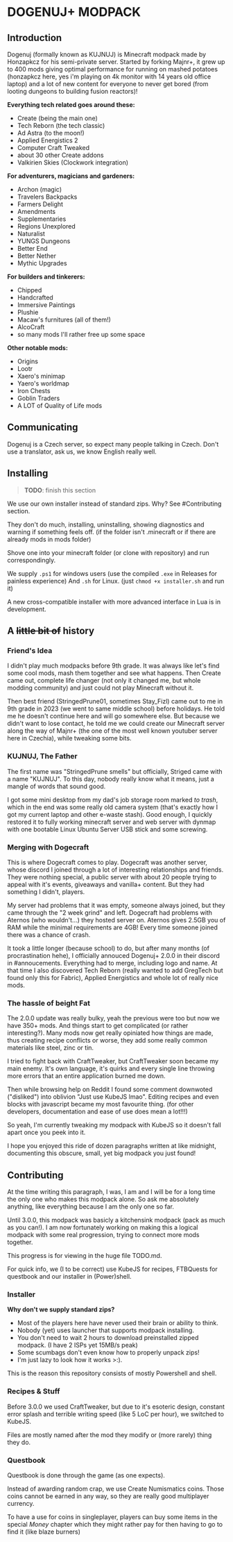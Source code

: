 # DOGENUJ+ MODPACK

## Introduction

Dogenuj (formally known as KUJNUJ) is Minecraft modpack made by Honzapkcz for his semi-private server.
Started by forking Majnr+, it grew up to 400 mods giving optimal performance for running on mashed potatoes (honzapkcz here, yes i'm playing on 4k monitor with 14 years old office laptop) and a lot of new content for everyone to never get bored (from looting dungeons to building fusion reactors)!

**Everything tech related goes around these:**

- Create (being the main one)
- Tech Reborn (the tech classic)
- Ad Astra (to the moon!)
- Applied Energistics 2
- Computer Craft Tweaked
- about 30 other Create addons
- Valkirien Skies (Clockwork integration)

**For adventurers, magicians and gardeners:**

- Archon (magic)
- Travelers Backpacks
- Farmers Delight
- Amendments
- Supplementaries
- Regions Unexplored
- Naturalist
- YUNGS Dungeons
- Better End
- Better Nether
- Mythic Upgrades

**For builders and tinkerers:**

- Chipped
- Handcrafted
- Immersive Paintings
- Plushie
- Macaw's furnitures (all of them!)
- AlcoCraft
- so many mods I'll rather free up some space

**Other notable mods:**

- Origins
- Lootr
- Xaero's minimap
- Yaero's worldmap
- Iron Chests
- Goblin Traders
- A LOT of Quality of Life mods

## Communicating

Dogenuj is a Czech server, so expect many people talking in Czech.
Don't use a translator, ask us, we know English really well.

## Installing

> **TODO**: finish this section

We use our own installer instead of standard zips. Why? See #Contributing section.

They don't do much, installing, uninstalling, showing diagnostics and warning if something feels off.
(if the folder isn't .minecraft or if there are already mods in mods folder)

Shove one into your minecraft folder (or clone with repository) and run correspondingly.

We supply `.ps1` for windows users (use the compiled `.exe` in Releases for painless experience)
And `.sh` for Linux. (just `chmod +x installer.sh` and run it)

A new cross-compatible installer with more advanced interface in Lua is in development.

## A ~~little bit of~~ history

### Friend's Idea

I didn't play much modpacks before 9th grade. It was always like let's find some cool mods,
mash them together and see what happens. Then Create came out, complete life changer (not only it changed me,
but whole modding community) and just could not play Minecraft without it.

Then best friend (StringedPrune01, sometimes Stay_Fizl) came out to me in 9th grade in 2023 (we went to same middle school) before holidays. He told me he doesn't continue here and will go somewhere else. But because we
didn't want to lose contact, he told me we could create our Minecraft server along the way of Majnr+ (the 
one of the most well known youtuber server here in Czechia), while tweaking some bits.

### KUJNUJ, The Father

The first name was "StringedPrune smells" but officially, Striged came with a name "KUJNUJ". To this day,
nobody really know what it means, just a mangle of words that sound good.

I got some mini desktop from my dad's job storage room marked *to trash*, which in the end was some really
old camera system (that's exactly how I got my current laptop and other e-waste stash). Good enough,
I quickly restored it to fully working minecraft server and web server with dynmap with one bootable Linux
Ubuntu Server USB stick and some screwing.

### Merging with Dogecraft

This is where Dogecraft comes to play. Dogecraft was another server, whose discord I joined through a lot
of interesting relationships and friends. They were nothing special, a public server with about 20 people trying
to appeal with it's events, giveaways and vanilla+ content. But they had something I didn't, players.

My server had problems that it was empty, someone always joined, but they came through the "2 week grind" and
left. Dogecraft had problems with Aternos (who wouldn't...) they hosted server on. Aternos gives 2.5GB you of 
RAM while the minimal requirements are 4GB! Every time someone joined there was a chance of crash.

It took a little longer (because school) to do, but after many months (of procrastination hehe), I officially
annouced Dogenuj+ 2.0.0 in their discord in #annoucements. Everything had to merge, including logo and name.
At that time I also discovered Tech Reborn (really wanted to add GregTech but found only this for Fabric),
Applied Energistics and whole lot of really nice mods.

### The hassle of beight Fat

The 2.0.0 update was really bulky, yeah the previous were too but now we have 350+ mods. And things start
to get complicated (or rather interesting?). Many mods now get really opiniated how things are made,
thus creating recipe conflicts or worse, they add some really common materials like steel, zinc or tin.

I tried to fight back with CraftTweaker, but CraftTweaker soon became my main enemy. It's own language,
it's quirks and every single line throwing more errors that an entire application burned me down.

Then while browsing help on Reddit I found some comment downwoted ("disliked") into oblivion "Just use KubeJS
lmao". Editing recipes and even blocks with javascript became my most favourite thing. (for other developers,
documentation and ease of use does mean a lot!!!)

So yeah, I'm currently tweaking my modpack with KubeJS so it doesn't fall apart once you peek into it.

I hope you enjoyed this ride of dozen paragraphs written at like midnight, documenting this obscure, small,
yet big modpack you just found!

## Contributing

At the time writing this paragraph, I was, I am and I will be for a long time the only one who makes this modpack alone.
So ask me absolutely anything, like everything because I am the only one so far.

Until 3.0.0, this modpack was basicly a kitchensink modpack (pack as much as you can!). I am now fortunately working on
making this a logical modpack with some real progression, trying to connect more mods together.

This progress is for viewing in the huge file TODO.md.

For quick info, we (I to be correct) use KubeJS for recipes, FTBQuests for questbook and our installer in (Power)shell.

### Installer

**Why don't we supply standard zips?**

- Most of the players here have never used their brain or ability to think.
- Nobody (yet) uses launcher that supports modpack installing.
- You don't need to wait 2 hours to download preinstalled zipped modpack. (I have 2 ISPs yet 15MB/s peak)
- Some scumbags don't even know how to properly unpack zips!
- I'm just lazy to look how it works >:).

This is the reason this repository consists of mostly Powershell and shell.

### Recipes & Stuff

Before 3.0.0 we used CraftTweaker, but due to it's esoteric design, constant error splash and terrible writing speed (like 5 LoC per hour),
we switched to KubeJS.

Files are mostly named after the mod they modify or (more rarely) thing they do.

### Questbook

Questbook is done through the game (as one expects).

Instead of awarding random crap, we use Create Numismatics coins. Those coins cannot be earned in any way, so they are really good multiplayer currency.

To have a use for coins in singleplayer, players can buy some items in the special *Money* chapter which they might rather pay for then having to go to find it (like blaze burners)


